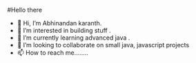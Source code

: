 #Hello there 

- 👋 Hi, I’m Abhinandan karanth.
- 👀 I’m interested in building stuff .
- 🌱 I’m currently learning advanced java .
- 💞️ I’m looking to collaborate on small java, javascript projects
- 📫 How to reach me........

<!---
noobmaster52/noobmaster52 is a ✨ special ✨ repository because its `README.md` (this file) appears on your GitHub profile.
You can click the Preview link to take a look at your changes.
--->
